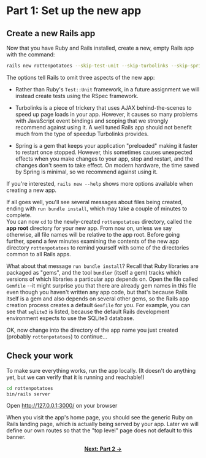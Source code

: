 # Part 1: Set up the new app
<!---
**NOTE:** These instructions assume you're using Ruby >=2.6.4 and
<3.0.0 (2.6.0-2.6.3 do not work with `byebug`),
and Rails 4.2.x.  **The assignment has not been tested with other
versions, and there are files that will almost certainly cause errors
with Rails >=5.**

You will also need `bundler ~>1.17`.  If `bundle -v` fails, `gem
install bundler --version=1.17.3 --no-document`
to install it.  (Normally, though, installing the `rails` gem will
also install `bundler`.)

You also need to run the following commands on the terminal:

```
sudo apt-get update
sudo apt-get install libpq-dev 
sudo apt-get install python3-distutils
```

Finally, the `gcloud` [command line tool](https://cloud.google.com/sdk/docs/install) should be installed in your development
eenvironment; say `gcloud -v` to verify this fact.  
-->

## Create a new Rails app

<!--- You  may find the Rails [online
documentation](https://api.rubyonrails.org/v4) useful during this assignment.
-->

Now that you have Ruby and Rails installed, create a new, empty
Rails app with the command: 
```sh
rails new rottenpotatoes --skip-test-unit --skip-turbolinks --skip-spring
```

The options tell Rails to omit three aspects of the new app:

* Rather than Ruby's `Test::Unit` framework, in a future assignment we will instead
create
tests using the RSpec framework.

* Turbolinks is a piece of trickery that uses AJAX behind-the-scenes to speed
up page loads in your app.  However, it causes so many problems with JavaScript
event bindings and scoping that we strongly recommend against using it.  A well
tuned Rails app should not benefit much from the type of speedup Turbolinks provides.

* Spring is a gem that keeps your application "preloaded" making it
faster to restart once stopped.  However, this sometimes causes
unexpected effects when you make changes to your app, stop and
restart, and the changes don't seem to take effect.  On modern
hardware, the time saved by Spring is minimal, so we recommend against
using it.

If you're interested, `rails new --help` shows more options available
when creating a new app.


If all goes well, you'll see several messages about files being created,
ending with `run bundle install`, which may take a couple of minutes to complete.  
You can now `cd` to the
newly-created `rottenpotatoes` directory, called the **app root**
directory for your new app.  From now on, unless we say otherwise, all
file names will be relative to the app root.  Before going further,
spend a few minutes examining the contents of the new app directory
`rottenpotatoes` to remind yourself with some of
the directories common to all Rails apps.

What about that message `run bundle install`?
Recall that Ruby libraries are packaged as "gems", and the tool
`bundler` (itself a gem) tracks which versions of which libraries a
particular app depends on.
Open the file called `Gemfile` --it might surprise you that there are 
already gem names in this file even though you haven't written any
app code, but that's because Rails itself is a gem and also depends on
several other gems, so the Rails app creation process creates a 
default `Gemfile` for you.  For example, 
you can see that `sqlite3` is listed, because the default
Rails development environment expects to use the SQLite3 database.

OK, now change into the directory of the app name you just created
(probably `rottenpotatoes`) to continue...


<!---
## Work around the SQLite3 gem bug in v1.4

Rails uses the SQLite3 database as the default for development and testing.  
Unfortunately, versions of the SQLite3 gem starting with 1.4.0 introduced
a bug that make it no longer work properly with Rails.  To work around this,
we must force Rails to use an earlier version, namely any version beginning
with 1.3.  Locate the line in the `Gemfile` that specifies the `sqlite3` gem
and change it to read as follows:

`gem 'sqlite3', '~> 1.3.0'`

Then run `bundle update` and verify that its output contains "Using sqlite3 1.3.x" 
where x is any minor version.
-->

## Check your work

To make sure everything works, run the app locally.  (It doesn't do
anything yet, but we can verify that it is running and reachable!)

```sh
cd rottenpotatoes
bin/rails server
```
Open http://127.0.0.1:3000/ on your browser

When you visit the app's home page, you should see the generic Ruby on Rails landing page, 
which is actually being served by your app.  Later we will define our own routes
so that the "top level" page does not default to this banner.

<!---
## Commit your work
At this stage, everything is working and you should initialize a git repo in your app's folder and commit your app.
Here is an [example `.gitignore` file for Rails on Github](https://github.com/github/gitignore/blob/master/Rails.gitignore).
You should frequently commit your code from now on.
-->

<div align="center">
<b><a href="Part2.md">Next: Part 2 &rarr;</a></b>
</div>
